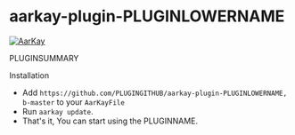 # aarkay-plugin-PLUGINLOWERNAME

[![AarKay](https://img.shields.io/badge/RahulKatariya-AarKay-red.svg)](http://github.com/RahulKatariya/AarKay)

PLUGINSUMMARY

Installation

- Add `https://github.com/PLUGINGITHUB/aarkay-plugin-PLUGINLOWERNAME, b-master` to your `AarKayFile`
- Run `aarkay update`.
- That's it, You can start using the PLUGINNAME.
